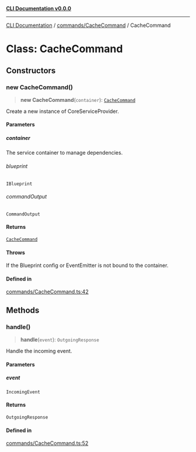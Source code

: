 [**CLI Documentation v0.0.0**](../../../README.md)

***

[CLI Documentation](../../../modules.md) / [commands/CacheCommand](../README.md) / CacheCommand

# Class: CacheCommand

## Constructors

### new CacheCommand()

> **new CacheCommand**(`container`): [`CacheCommand`](CacheCommand.md)

Create a new instance of CoreServiceProvider.

#### Parameters

##### container

The service container to manage dependencies.

###### blueprint

`IBlueprint`

###### commandOutput

`CommandOutput`

#### Returns

[`CacheCommand`](CacheCommand.md)

#### Throws

If the Blueprint config or EventEmitter is not bound to the container.

#### Defined in

[commands/CacheCommand.ts:42](https://github.com/stonemjs/cli/blob/b2251afafa869f82f017c134bddb19013c7883b6/src/commands/CacheCommand.ts#L42)

## Methods

### handle()

> **handle**(`event`): `OutgoingResponse`

Handle the incoming event.

#### Parameters

##### event

`IncomingEvent`

#### Returns

`OutgoingResponse`

#### Defined in

[commands/CacheCommand.ts:52](https://github.com/stonemjs/cli/blob/b2251afafa869f82f017c134bddb19013c7883b6/src/commands/CacheCommand.ts#L52)
